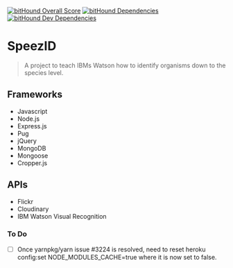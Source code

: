 [![bitHound Overall Score](https://www.bithound.io/github/elimcjah/SpeezID/badges/score.svg)](https://www.bithound.io/github/elimcjah/SpeezID) [![bitHound Dependencies](https://www.bithound.io/github/elimcjah/SpeezID/badges/dependencies.svg)](https://www.bithound.io/github/elimcjah/SpeezID/master/dependencies/npm) [![bitHound Dev Dependencies](https://www.bithound.io/github/elimcjah/SpeezID/badges/devDependencies.svg)](https://www.bithound.io/github/elimcjah/SpeezID/master/dependencies/npm)

# SpeezID

> A project to teach IBMs Watson how to identify organisms down to the species level.

## Frameworks

- Javascript
- Node.js
- Express.js
- Pug
- jQuery
- MongoDB
- Mongoose
- Cropper.js

## APIs

- Flickr
- Cloudinary
- IBM Watson Visual Recognition

### To Do

- [ ] Once yarnpkg/yarn issue #3224 is resolved, need to reset 
      heroku config:set NODE_MODULES_CACHE=true where it is now set to false.


